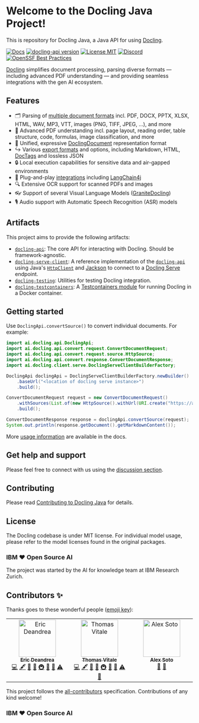 # Welcome to the Docling Java Project!

This is repository for Docling Java, a Java API for using [Docling](https://github.com/docling-project).

[![Docs](https://img.shields.io/badge/docs-live-brightgreen)](https://docling-project.github.io/docling-java/)
[![docling-api version](https://img.shields.io/maven-central/v/ai.docling/docling-api)](https://docling-project.github.io/docling-java)
[![License MIT](https://img.shields.io/github/license/docling-project/docling-java)](https://opensource.org/licenses/MIT)
[![Discord](https://img.shields.io/discord/1399788921306746971?color=6A7EC2&logo=discord&logoColor=ffffff)](https://docling.ai/discord)
[![OpenSSF Best Practices](https://www.bestpractices.dev/projects/11397/badge)](https://www.bestpractices.dev/projects/11397)

[Docling](https://github.com/docling-project) simplifies document processing, parsing diverse formats — including advanced PDF understanding — and providing seamless integrations with the gen AI ecosystem.

## Features

* 🗂️ Parsing of [multiple document formats][supported_formats] incl. PDF, DOCX, PPTX, XLSX, HTML, WAV, MP3, VTT, images (PNG, TIFF, JPEG, ...), and more
* 📑 Advanced PDF understanding incl. page layout, reading order, table structure, code, formulas, image classification, and more
* 🧬 Unified, expressive [DoclingDocument][docling_document] representation format
* ↪️ Various [export formats][supported_formats] and options, including Markdown, HTML, [DocTags](https://arxiv.org/abs/2503.11576) and lossless JSON
* 🔒 Local execution capabilities for sensitive data and air-gapped environments
* 🤖 Plug-and-play [integrations][integrations] including [LangChain4j](https://docs.langchain4j.dev/)
* 🔍 Extensive OCR support for scanned PDFs and images
* 👓 Support of several Visual Language Models ([GraniteDocling](https://huggingface.co/ibm-granite/granite-docling-258M))
* 🎙️ Audio support with Automatic Speech Recognition (ASR) models

## Artifacts

This project aims to provide the following artifacts:

* [`docling-api`](docling-api): The core API for interacting with Docling. Should be framework-agnostic.
* [`docling-serve-client`](docling-serve-client): A reference implementation of the [`docling-api`](docling-api) using Java's [`HttpClient`](https://openjdk.org/groups/net/httpclient/intro.html) and [Jackson](https://github.com/FasterXML/jackson) to connect to a [Docling Serve](https://github.com/docling-project/docling-serve) endpoint.
* [`docling-testing`](docling-testing): Utilities for testing Docling integration.
* [`docling-testcontainers`](docling-testcontainers): A [Testcontainers module](https://testcontainers.com/) for running Docling in a Docker container.

## Getting started

Use `DoclingApi.convertSource()` to convert individual documents. For example:

```java
import ai.docling.api.DoclingApi;
import ai.docling.api.convert.request.ConvertDocumentRequest;
import ai.docling.api.convert.request.source.HttpSource;
import ai.docling.api.convert.response.ConvertDocumentResponse;
import ai.docling.client.serve.DoclingServeClientBuilderFactory;

DoclingApi doclingApi = DoclingServeClientBuilderFactory.newBuilder()
    .baseUrl("<location of docling serve instance>")
    .build();

ConvertDocumentRequest request = new ConvertDocumentRequest()
    .withSources(List.of(new HttpSource().withUrl(URI.create("https://arxiv.org/pdf/2408.09869"))))
    .build();

ConvertDocumentResponse response = doclingApi.convertSource(request);
System.out.println(response.getDocument().getMarkdownContent());
```

More [usage information](https://docling-project.github.io/docling-java) are available in the docs.

## Get help and support

Please feel free to connect with us using the [discussion section](https://github.com/docling-project/docling-java/discussions).

## Contributing

Please read [Contributing to Docling Java](CONTRIBUTING.md) for details.

## License

The Docling codebase is under MIT license.
For individual model usage, please refer to the model licenses found in the original packages.

### IBM ❤️ Open Source AI

The project was started by the AI for knowledge team at IBM Research Zurich.

[supported_formats]: https://docling-project.github.io/docling/usage/supported_formats/
[docling_document]: https://docling-project.github.io/docling/concepts/docling_document/
[integrations]: https://docling-project.github.io/docling/integrations/

## Contributors ✨

Thanks goes to these wonderful people ([emoji key](https://allcontributors.org/docs/en/emoji-key)):

<!-- ALL-CONTRIBUTORS-LIST:START - Do not remove or modify this section -->
<!-- prettier-ignore-start -->
<!-- markdownlint-disable -->
<table>
  <tbody>
    <tr>
      <td align="center" valign="top" width="14.28%"><a href="https://developers.redhat.com/author/eric-deandrea"><img src="https://avatars.githubusercontent.com/u/363447?v=4?s=100" width="100px;" alt="Eric Deandrea"/><br /><sub><b>Eric Deandrea</b></sub></a><br /><a href="#code-edeandrea" title="Code">💻</a> <a href="#content-edeandrea" title="Content">🖋</a> <a href="#doc-edeandrea" title="Documentation">📖</a> <a href="#ideas-edeandrea" title="Ideas, Planning, & Feedback">🤔</a> <a href="#infra-edeandrea" title="Infrastructure (Hosting, Build-Tools, etc)">🚇</a> <a href="#maintenance-edeandrea" title="Maintenance">🚧</a> <a href="#projectManagement-edeandrea" title="Project Management">📆</a> <a href="#test-edeandrea" title="Tests">⚠️</a></td>
      <td align="center" valign="top" width="14.28%"><a href="http://thomasvitale.com"><img src="https://avatars.githubusercontent.com/u/8523418?v=4?s=100" width="100px;" alt="Thomas Vitale"/><br /><sub><b>Thomas Vitale</b></sub></a><br /><a href="#code-ThomasVitale" title="Code">💻</a> <a href="#content-ThomasVitale" title="Content">🖋</a> <a href="#doc-ThomasVitale" title="Documentation">📖</a> <a href="#ideas-ThomasVitale" title="Ideas, Planning, & Feedback">🤔</a> <a href="#infra-ThomasVitale" title="Infrastructure (Hosting, Build-Tools, etc)">🚇</a> <a href="#maintenance-ThomasVitale" title="Maintenance">🚧</a> <a href="#projectManagement-ThomasVitale" title="Project Management">📆</a> <a href="#test-ThomasVitale" title="Tests">⚠️</a> <a href="#review-ThomasVitale" title="Reviewed Pull Requests">👀</a></td>
      <td align="center" valign="top" width="14.28%"><a href="http://www.lordofthejars.com"><img src="https://avatars.githubusercontent.com/u/1517153?v=4?s=100" width="100px;" alt="Alex Soto"/><br /><sub><b>Alex Soto</b></sub></a><br /><a href="#ideas-lordofthejars" title="Ideas, Planning, & Feedback">🤔</a> <a href="#projectManagement-lordofthejars" title="Project Management">📆</a></td>
    </tr>
  </tbody>
</table>

<!-- markdownlint-restore -->
<!-- prettier-ignore-end -->

<!-- ALL-CONTRIBUTORS-LIST:END -->

This project follows the [all-contributors](https://github.com/all-contributors/all-contributors) specification. Contributions of any kind welcome!

### IBM ❤️ Open Source AI

